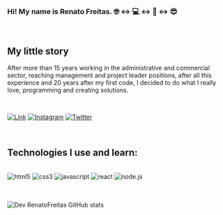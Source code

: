 
### Hi! My name is Renato Freitas. 🤓 ↔️ 💻 ↔️ 📱 ↔️ 😎 

</br>

## My little story

After more than 15 years working in the administrative and commercial sector, reaching management and project leader positions, after all this experience and 20 years after my first code, I decided to do what I really love, programming and creating solutions.

</br>

[![Link](https://img.shields.io/badge/LinkedIn-0077B5?style=for-the-badge&logo=linkedin&logoColor=white)](https://www.linkedin.com/in/renato-freitas-90b6194a/)
[![Instagram](https://img.shields.io/badge/Instagram-E4405F?style=for-the-badge&logo=instagram&logoColor=white)](https://www.instagram.com/renatofreitas01/)
[![Twitter](https://img.shields.io/badge/Twitter-1DA1F2?style=for-the-badge&logo=twitter&logoColor=white)](https://twitter.com/Renatobfreitas)

</br>

## Technologies I use and learn:

<div style="display: inline_block;"><br/>
    <img aling="center" alt="html5" src="https://img.shields.io/badge/HTML5-E34F26?style=for-the-badge&logo=html5&logoColor=white">
    <img aling="center" alt="css3" src="https://img.shields.io/badge/CSS3-1572B6?style=for-the-badge&logo=css3&logoColor=white">
    <img aling="center" alt="javascript" src="https://img.shields.io/badge/JavaScript-323330?style=for-the-badge&logo=javascript&logoColor=F7DF1E">
    <img aling="center" alt="react" src="https://img.shields.io/badge/React-20232A?style=for-the-badge&logo=react&logoColor=61DAFB">
    <img aling="center" alt="node.js" src="https://img.shields.io/badge/Node.js-43853D?style=for-the-badge&logo=node.js&logoColor=white">
    
</div></br>

</br>

![Dev RenatoFreitas GitHub stats](https://github-readme-stats.vercel.app/api?username=renatobfreitas&show_icons=true&theme=radical)

</br>




